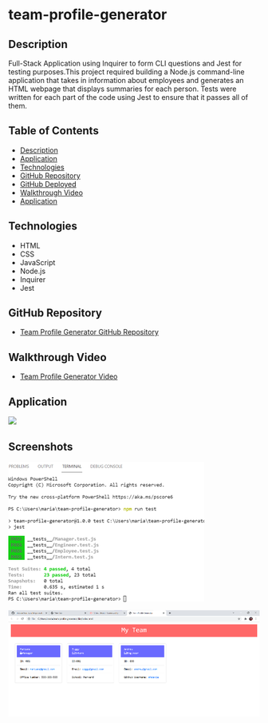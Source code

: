 # team-profile-generator


## Description 

Full-Stack Application using Inquirer to form CLI questions and Jest for testing purposes.This project required building a Node.js command-line application that takes in information about employees and generates an HTML webpage that displays summaries for each person. Tests were written for each part of the code using Jest to ensure that it passes all of them.

## Table of Contents
* [Description](#description)
* [Application](#application)
* [Technologies](#technologies)
* [GitHub Repository](#Github)
* [GitHub Deployed](#GithubDeployed)
* [Walkthrough Video](#Walkthrough)
* [Application](#gif)



## Technologies 

* HTML
* CSS
* JavaScript
* Node.js
* Inquirer
* Jest


## GitHub Repository

* [Team Profile Generator GitHub Repository ](https://github.com/mhdavie/team-profile-generator)


## Walkthrough Video

* [Team Profile Generator Video](https://watch.screencastify.com/v/dMJDhifUGRUDaWONVNQr)

## Application 

![](assets/walkthroughvideo.gif)

## Screenshots

![](assets/test.png)

![](assets/appteam.png)